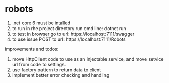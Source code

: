 # robots

1. .net core 6 must be intalled
2. to run in rhe project directory run cmd line: dotnet run
3. to test in browser go to url: https://localhost:7111/swagger
4. to use issue POST to url: https://localhost:7111/Robots

improvements and todos:
1. move HttpClient code to use as an injectable service, and move setvice url from code to settings.
2. use factory pattern to return data to client
3. implement better error checking and handling
